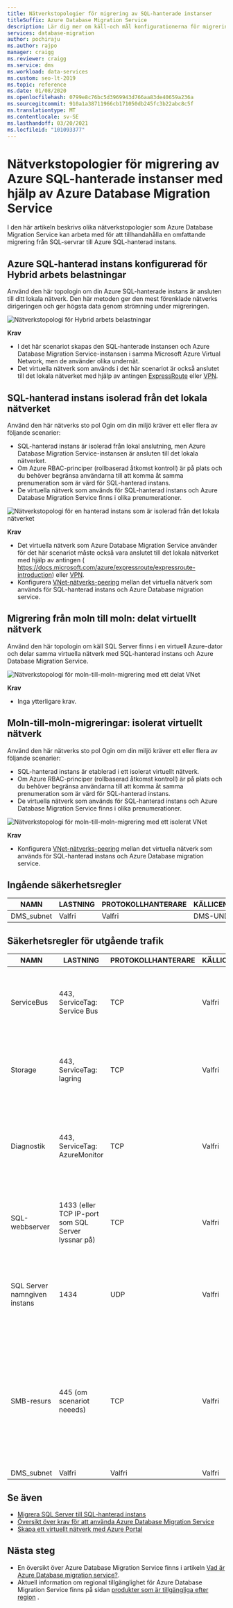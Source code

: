 ```yaml
---
title: Nätverkstopologier för migrering av SQL-hanterade instanser
titleSuffix: Azure Database Migration Service
description: Lär dig mer om käll-och mål konfigurationerna för migrering av Azure SQL-hanterade instanser med hjälp av Azure Database Migration Service.
services: database-migration
author: pochiraju
ms.author: rajpo
manager: craigg
ms.reviewer: craigg
ms.service: dms
ms.workload: data-services
ms.custom: seo-lt-2019
ms.topic: reference
ms.date: 01/08/2020
ms.openlocfilehash: 0799e8c76bc5d3969943d766aa83de40659a236a
ms.sourcegitcommit: 910a1a38711966cb171050db245fc3b22abc8c5f
ms.translationtype: MT
ms.contentlocale: sv-SE
ms.lasthandoff: 03/20/2021
ms.locfileid: "101093377"
---
```

# <a name="network-topologies-for-azure-sql-managed-instance-migrations-using-azure-database-migration-service"></a>Nätverkstopologier för migrering av Azure SQL-hanterade instanser med hjälp av Azure Database Migration Service

I den här artikeln beskrivs olika nätverkstopologier som Azure Database Migration Service kan arbeta med för att tillhandahålla en omfattande migrering från SQL-servrar till Azure SQL-hanterad instans.

## <a name="azure-sql-managed-instance-configured-for-hybrid-workloads"></a>Azure SQL-hanterad instans konfigurerad för Hybrid arbets belastningar 

Använd den här topologin om din Azure SQL-hanterade instans är ansluten till ditt lokala nätverk. Den här metoden ger den mest förenklade nätverks dirigeringen och ger högsta data genom strömning under migreringen.

![Nätverkstopologi för Hybrid arbets belastningar](media/resource-network-topologies/hybrid-workloads.png)

**Krav**

- I det här scenariot skapas den SQL-hanterade instansen och Azure Database Migration Service-instansen i samma Microsoft Azure Virtual Network, men de använder olika undernät.  
- Det virtuella nätverk som används i det här scenariot är också anslutet till det lokala nätverket med hjälp av antingen [ExpressRoute](../expressroute/expressroute-introduction.md) eller [VPN](../vpn-gateway/vpn-gateway-about-vpngateways.md).

## <a name="sql-managed-instance-isolated-from-the-on-premises-network"></a>SQL-hanterad instans isolerad från det lokala nätverket

Använd den här nätverks sto pol Ogin om din miljö kräver ett eller flera av följande scenarier:

- SQL-hanterad instans är isolerad från lokal anslutning, men Azure Database Migration Service-instansen är ansluten till det lokala nätverket.
- Om Azure RBAC-principer (rollbaserad åtkomst kontroll) är på plats och du behöver begränsa användarna till att komma åt samma prenumeration som är värd för SQL-hanterad instans.
- De virtuella nätverk som används för SQL-hanterad instans och Azure Database Migration Service finns i olika prenumerationer.

![Nätverkstopologi för en hanterad instans som är isolerad från det lokala nätverket](media/resource-network-topologies/mi-isolated-workload.png)

**Krav**

- Det virtuella nätverk som Azure Database Migration Service använder för det här scenariot måste också vara anslutet till det lokala nätverket med hjälp av antingen ( https://docs.microsoft.com/azure/expressroute/expressroute-introduction) eller [VPN](../vpn-gateway/vpn-gateway-about-vpngateways.md).
- Konfigurera [VNet-nätverks-peering](../virtual-network/virtual-network-peering-overview.md) mellan det virtuella nätverk som används för SQL-hanterad instans och Azure Database migration service.

## <a name="cloud-to-cloud-migrations-shared-virtual-network"></a>Migrering från moln till moln: delat virtuellt nätverk

Använd den här topologin om käll SQL Server finns i en virtuell Azure-dator och delar samma virtuella nätverk med SQL-hanterad instans och Azure Database Migration Service.

![Nätverkstopologi för moln-till-moln-migrering med ett delat VNet](media/resource-network-topologies/cloud-to-cloud.png)

**Krav**

- Inga ytterligare krav.

## <a name="cloud-to-cloud-migrations-isolated-virtual-network"></a>Moln-till-moln-migreringar: isolerat virtuellt nätverk

Använd den här nätverks sto pol Ogin om din miljö kräver ett eller flera av följande scenarier:

- SQL-hanterad instans är etablerad i ett isolerat virtuellt nätverk.
- Om Azure RBAC-principer (rollbaserad åtkomst kontroll) är på plats och du behöver begränsa användarna till att komma åt samma prenumeration som är värd för SQL-hanterad instans.
- De virtuella nätverk som används för SQL-hanterad instans och Azure Database Migration Service finns i olika prenumerationer.

![Nätverkstopologi för moln-till-moln-migrering med ett isolerat VNet](media/resource-network-topologies/cloud-to-cloud-isolated.png)

**Krav**

- Konfigurera [VNet-nätverks-peering](../virtual-network/virtual-network-peering-overview.md) mellan det virtuella nätverk som används för SQL-hanterad instans och Azure Database migration service.

## <a name="inbound-security-rules"></a>Ingående säkerhetsregler

| **NAMN**   | **LASTNING** | **PROTOKOLLHANTERARE** | **KÄLLICENSSERVERN** | **MÅL** | **TGÄRD** |
|------------|----------|--------------|------------|-----------------|------------|
| DMS_subnet | Valfri      | Valfri          | DMS-UNDERNÄT | Valfri             | Tillåt      |

## <a name="outbound-security-rules"></a>Säkerhetsregler för utgående trafik

| **NAMN**                  | **LASTNING**                                              | **PROTOKOLLHANTERARE** | **KÄLLICENSSERVERN** | **MÅL**           | **TGÄRD** | **Orsak för regel**                                                                                                                                                                              |
|---------------------------|-------------------------------------------------------|--------------|------------|---------------------------|------------|--------------------------------------------------------------------------------------------------------------------------------------------------------------------------------------------------|
| ServiceBus                | 443, ServiceTag: Service Bus                           | TCP          | Valfri        | Valfri                       | Tillåt      | Hanterings Plans kommunikation via Service Bus. <br/>(Om Microsoft-peering har Aktiver ATS kanske du inte behöver den här regeln.)                                                             |
| Storage                   | 443, ServiceTag: lagring                              | TCP          | Valfri        | Valfri                       | Tillåt      | Hanterings plan med Azure Blob Storage. <br/>(Om Microsoft-peering har Aktiver ATS kanske du inte behöver den här regeln.)                                                             |
| Diagnostik               | 443, ServiceTag: AzureMonitor                         | TCP          | Valfri        | Valfri                       | Tillåt      | DMS använder den här regeln för att samla in diagnostikinformation i fel söknings syfte. <br/>(Om Microsoft-peering har Aktiver ATS kanske du inte behöver den här regeln.)                                                  |
| SQL-webbserver         | 1433 (eller TCP IP-port som SQL Server lyssnar på) | TCP          | Valfri        | Lokalt adressutrymme | Tillåt      | SQL Server käll anslutning från DMS <br/>(Om du har plats-till-plats-anslutning kanske du inte behöver den här regeln.)                                                                                       |
| SQL Server namngiven instans | 1434                                                  | UDP          | Valfri        | Lokalt adressutrymme | Tillåt      | SQL Server namngiven instans källa anslutning från DMS <br/>(Om du har plats-till-plats-anslutning kanske du inte behöver den här regeln.)                                                                        |
| SMB-resurs                 | 445 (om scenariot neeeds)                             | TCP          | Valfri        | Lokalt adressutrymme | Tillåt      | SMB-nätverks resurs för DMS för lagring av säkerhetskopierade databasfiler för migrering till Azure SQL Database MI-och SQL-servrar på den virtuella Azure-datorn <br/>(Om du har plats-till-plats-anslutning kanske du inte behöver den här regeln). |
| DMS_subnet                | Valfri                                                   | Valfri          | Valfri        | DMS_Subnet                | Tillåt      |                                                                                                                                                                                                  |

## <a name="see-also"></a>Se även

- [Migrera SQL Server till SQL-hanterad instans](./tutorial-sql-server-to-managed-instance.md)
- [Översikt över krav för att använda Azure Database Migration Service](./pre-reqs.md)
- [Skapa ett virtuellt nätverk med Azure Portal](../virtual-network/quick-create-portal.md)

## <a name="next-steps"></a>Nästa steg

- En översikt över Azure Database Migration Service finns i artikeln [Vad är Azure Database migration service?](dms-overview.md).
- Aktuell information om regional tillgänglighet för Azure Database Migration Service finns på sidan [produkter som är tillgängliga efter region](https://azure.microsoft.com/global-infrastructure/services/?products=database-migration) .